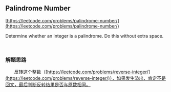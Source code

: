 ## Palindrome Number

[https://leetcode.com/problems/palindrome-number/](https://leetcode.com/problems/palindrome-number/)

Determine whether an integer is a palindrome. Do this without extra space.

<br>

### 解题思路

&nbsp;&nbsp;&nbsp;&nbsp;&nbsp;&nbsp;&nbsp;反转这个整数（[https://leetcode.com/problems/reverse-integer/](https://leetcode.com/problems/reverse-integer/)），如果发生溢出，肯定不是回文，最后判断反转结果是否与原数相同。